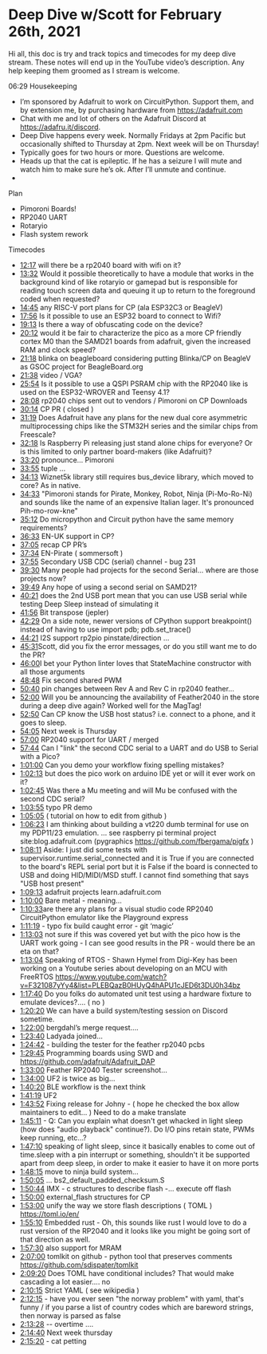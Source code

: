 # Deep Dive w/Scott for February 26th, 2021


Hi all, this doc is try and track topics and timecodes for my deep dive stream. These notes will end up in the YouTube video’s description. Any help keeping them groomed as I stream is welcome.


06:29 Housekeeping
* I’m sponsored by Adafruit to work on CircuitPython. Support them, and by extension me, by purchasing hardware from https://adafruit.com
* Chat with me and lot of others on the Adafruit Discord at https://adafru.it/discord.
* Deep Dive happens every week. Normally Fridays at 2pm Pacific but occasionally shifted to Thursday at 2pm. Next week will be on Thursday!
* Typically goes for two hours or more. Questions are welcome.
* Heads up that the cat is epileptic. If he has a seizure I will mute and watch him to make sure he’s ok. After I’ll unmute and continue.
*

Plan
* Pimoroni Boards!
* RP2040 UART
* Rotaryio
* Flash system rework


Timecodes
* [12:17](https://www.youtube.com/watch?v=VIDEO_2021_02_26&t=737) will there be a rp2040 board with wifi on it?
* [13:32](https://www.youtube.com/watch?v=VIDEO_2021_02_26&t=812) Would it possible theoretically to have a module that works in the background kind of like rotaryio or gamepad but is responsible for reading touch screen data and queuing it up to return to the foreground coded when requested?
* [14:45](https://www.youtube.com/watch?v=VIDEO_2021_02_26&t=885) any RISC-V port plans for CP (ala ESP32C3 or BeagleV)
* [17:56](https://www.youtube.com/watch?v=VIDEO_2021_02_26&t=1076) Is it possible to use an ESP32 board to connect to Wifi?
* [19:13](https://www.youtube.com/watch?v=VIDEO_2021_02_26&t=1153) Is there a way of obfuscating code on the device?
* [20:12](https://www.youtube.com/watch?v=VIDEO_2021_02_26&t=1212) would it be fair to characterize the pico as a more CP friendly cortex M0 than the SAMD21 boards from adafruit, given the increased RAM and clock speed?
* [21:18](https://www.youtube.com/watch?v=VIDEO_2021_02_26&t=1278) blinka on beagleboard considering putting Blinka/CP on BeagleV as GSOC project for BeagleBoard.org
* [21:38](https://www.youtube.com/watch?v=VIDEO_2021_02_26&t=1298) video / VGA?
* [25:54](https://www.youtube.com/watch?v=VIDEO_2021_02_26&t=1554) Is it possible to use a QSPI PSRAM chip with the RP2040 like is used on the ESP32-WROVER and Teensy 4.1?
* [28:08](https://www.youtube.com/watch?v=VIDEO_2021_02_26&t=1688) rp2040 chips sent out to vendors / Pimoroni on CP Downloads
* [30:14](https://www.youtube.com/watch?v=VIDEO_2021_02_26&t=1814) CP PR   ( closed )
* [31:19](https://www.youtube.com/watch?v=VIDEO_2021_02_26&t=1879) Does Adafruit have any plans for the new dual core asymmetric multiprocessing chips like the STM32H series and the similar chips from Freescale?
* [32:18](https://www.youtube.com/watch?v=VIDEO_2021_02_26&t=1938) Is Raspberry Pi releasing just stand alone chips for everyone? Or is this limited to only partner board-makers (like Adafruit)?
* [33:20](https://www.youtube.com/watch?v=VIDEO_2021_02_26&t=2000) pronounce… Pimoroni
* [33:55](https://www.youtube.com/watch?v=VIDEO_2021_02_26&t=2035) tuple …
* [34:13](https://www.youtube.com/watch?v=VIDEO_2021_02_26&t=2053) Wiznet5k library still requires bus_device library, which moved to core? As in native.
* [34:33](https://www.youtube.com/watch?v=VIDEO_2021_02_26&t=2073) "Pimoroni stands for Pirate, Monkey, Robot, Ninja (Pi-Mo-Ro-Ni) and sounds like the name of an expensive Italian lager. It's pronounced Pih-mo-row-kne"
* [35:12](https://www.youtube.com/watch?v=VIDEO_2021_02_26&t=2112) Do micropython and Circuit python have the same memory requirements?
* [36:33](https://www.youtube.com/watch?v=VIDEO_2021_02_26&t=2193) EN-UK support in CP?
* [37:05](https://www.youtube.com/watch?v=VIDEO_2021_02_26&t=2225) recap CP PR’s
* [37:34](https://www.youtube.com/watch?v=VIDEO_2021_02_26&t=2254) EN-Pirate ( sommersoft )
* [37:55](https://www.youtube.com/watch?v=VIDEO_2021_02_26&t=2275) Secondary USB CDC (serial) channel - bug 231
* [39:30](https://www.youtube.com/watch?v=VIDEO_2021_02_26&t=2370) Many people had projects for the second Serial... where are those projects now?
* [39:49](https://www.youtube.com/watch?v=VIDEO_2021_02_26&t=2389) Any hope of using a second serial on SAMD21?
* [40:21](https://www.youtube.com/watch?v=VIDEO_2021_02_26&t=2421) does the 2nd USB port mean that you can use USB serial while testing Deep Sleep instead of simulating it
* [41:56](https://www.youtube.com/watch?v=VIDEO_2021_02_26&t=2516) Bit transpose (jepler)
* [42:29](https://www.youtube.com/watch?v=VIDEO_2021_02_26&t=2549) On a side note, newer versions of CPython support breakpoint() instead of having to use import pdb; pdb.set_trace()
* [44:21](https://www.youtube.com/watch?v=VIDEO_2021_02_26&t=2661) I2S support  rp2pio pinstate/direction ...
* [45:31](https://www.youtube.com/watch?v=VIDEO_2021_02_26&t=2731) ​Scott, did you fix the error messages, or do you still want me to do the PR?
* [46:00](https://www.youtube.com/watch?v=VIDEO_2021_02_26&t=2760) ​I bet your Python linter loves that StateMachine constructor with all those arguments
* [48:48](https://www.youtube.com/watch?v=VIDEO_2021_02_26&t=2928) Fix second shared PWM
* [50:40](https://www.youtube.com/watch?v=VIDEO_2021_02_26&t=3040) pin changes between Rev A and Rev C in rp2040 feather…
* [52:00](https://www.youtube.com/watch?v=VIDEO_2021_02_26&t=3120) Will you be announcing the availability of Feather2040 in the store during a deep dive again? Worked well for the MagTag!
* [52:50](https://www.youtube.com/watch?v=VIDEO_2021_02_26&t=3170) Can CP know the USB host status? i.e. connect to a phone, and it goes to sleep.
* [54:05](https://www.youtube.com/watch?v=VIDEO_2021_02_26&t=3245) Next week is Thursday
* [57:00](https://www.youtube.com/watch?v=VIDEO_2021_02_26&t=3420) RP2040 support for UART / merged
* [57:44](https://www.youtube.com/watch?v=VIDEO_2021_02_26&t=3464) Can I "link" the second CDC serial to a UART and do USB to Serial with a Pico?
* [1:01:00](https://www.youtube.com/watch?v=VIDEO_2021_02_26&t=3660) Can you demo your workflow fixing spelling mistakes?
* [1:02:13](https://www.youtube.com/watch?v=VIDEO_2021_02_26&t=3733)  but does the pico work on arduino IDE yet or will it ever work on it?
* [1:02:45](https://www.youtube.com/watch?v=VIDEO_2021_02_26&t=3765) Was there a Mu meeting and will Mu be confused with the second CDC serial?
* [1:03:55](https://www.youtube.com/watch?v=VIDEO_2021_02_26&t=3835) typo PR demo
* [1:05:05](https://www.youtube.com/watch?v=VIDEO_2021_02_26&t=3905) ( tutorial on how to edit from github )
* [1:06:23](https://www.youtube.com/watch?v=VIDEO_2021_02_26&t=3983) I am thinking about building a vt220 dumb terminal for use on my PDP11/23 emulation. … see raspberry pi terminal project site:blog.adafruit.com (pygraphics https://github.com/fbergama/pigfx )
* [1:08:11](https://www.youtube.com/watch?v=VIDEO_2021_02_26&t=4091) Aside: I just did some tests with supervisor.runtime.serial_connected and it is True if you are connected to the board's REPL serial port but it is False if the board is connected to USB and doing HID/MIDI/MSD stuff. I cannot find something that says "USB host present"
* [1:09:13](https://www.youtube.com/watch?v=VIDEO_2021_02_26&t=4153) adafruit projects learn.adafruit.com
* [1:10:00](https://www.youtube.com/watch?v=VIDEO_2021_02_26&t=4200) Bare metal - meaning…
* [1:10:33](https://www.youtube.com/watch?v=VIDEO_2021_02_26&t=4233) ​are there any plans for a visual studio code RP2040 CircuitPython emulator like the Playground express
* [1:11:19](https://www.youtube.com/watch?v=VIDEO_2021_02_26&t=4279) - typo fix build caught error - git ‘magic’
* [1:13:03](https://www.youtube.com/watch?v=VIDEO_2021_02_26&t=4383) not sure if this was covered yet but with the pico how is the UART work going - I can see good results in the PR - would there be an eta on that?
* [1:13:04](https://www.youtube.com/watch?v=VIDEO_2021_02_26&t=4384) Speaking of RTOS - Shawn Hymel from Digi-Key has been working on a Youtube series about developing on an MCU with FreeRTOS
https://www.youtube.com/watch?v=F321087yYy4&list=PLEBQazB0HUyQ4hAPU1cJED6t3DU0h34bz
* [1:17:40](https://www.youtube.com/watch?v=VIDEO_2021_02_26&t=4660) Do you folks do automated unit test using a hardware fixture to emulate devices?…. ( no )
* [1:20:20](https://www.youtube.com/watch?v=VIDEO_2021_02_26&t=4820) We can have a build system/testing session on Discord sometime.
* [1:22:00](https://www.youtube.com/watch?v=VIDEO_2021_02_26&t=4920) bergdahl’s merge request….
* [1:23:40](https://www.youtube.com/watch?v=VIDEO_2021_02_26&t=5020) Ladyada joined…
* [1:24:42](https://www.youtube.com/watch?v=VIDEO_2021_02_26&t=5082) - building the tester for the feather rp2040 pcbs
* [1:29:45](https://www.youtube.com/watch?v=VIDEO_2021_02_26&t=5385) Programming boards using SWD and  https://github.com/adafruit/Adafruit_DAP
* [1:33:00](https://www.youtube.com/watch?v=VIDEO_2021_02_26&t=5580) Feather RP2040 Tester screenshot…
* [1:34:00](https://www.youtube.com/watch?v=VIDEO_2021_02_26&t=5640) UF2 is twice as big…
* [1:40:20](https://www.youtube.com/watch?v=VIDEO_2021_02_26&t=6020) BLE workflow is the next think
* [1:41:19](https://www.youtube.com/watch?v=VIDEO_2021_02_26&t=6079) UF2
* [1:43:52](https://www.youtube.com/watch?v=VIDEO_2021_02_26&t=6232) Fixing release for Johny - ( hope he checked the box allow maintainers to edit… )   Need to do a make translate
* [1:45:11](https://www.youtube.com/watch?v=VIDEO_2021_02_26&t=6311) - ​Q: Can you explain what doesn't get whacked in light sleep (how does "audio playback" continue?). Do I/O pins retain state, PWMs keep running, etc...?
* [1:47:10](https://www.youtube.com/watch?v=VIDEO_2021_02_26&t=6430) speaking of light sleep, since it basically enables to come out of time.sleep with a pin interrupt or something, shouldn't it be supported apart from deep sleep, in order to make it easier to have it on more ports
* [1:48:15](https://www.youtube.com/watch?v=VIDEO_2021_02_26&t=6495) move to ninja build system...
* [1:50:05](https://www.youtube.com/watch?v=VIDEO_2021_02_26&t=6605) … bs2_default_padded_checksum.S
* [1:50:44](https://www.youtube.com/watch?v=VIDEO_2021_02_26&t=6644) IMX - c structures to describe flash -... execute off flash
* [1:50:00](https://www.youtube.com/watch?v=VIDEO_2021_02_26&t=6600) external_flash structures for CP
* [1:53:00](https://www.youtube.com/watch?v=VIDEO_2021_02_26&t=6780) unify the way we store flash descriptions ( TOML )   https://toml.io/en/
* [1:55:10](https://www.youtube.com/watch?v=VIDEO_2021_02_26&t=6910) Embedded rust - ​Oh, this sounds like rust I would love to do a rust version of the RP2040 and it looks like you might be going sort of that direction as well.
* [1:57:30](https://www.youtube.com/watch?v=VIDEO_2021_02_26&t=7050) also support for MRAM
* [2:07:00](https://www.youtube.com/watch?v=VIDEO_2021_02_26&t=7620) tomlkit on github - python tool that preserves comments  https://github.com/sdispater/tomlkit
* [2:09:20](https://www.youtube.com/watch?v=VIDEO_2021_02_26&t=7760) Does TOML have conditional includes? That would make cascading a lot easier.... no
* [2:10:15](https://www.youtube.com/watch?v=VIDEO_2021_02_26&t=7815) Strict YAML ( see wikipedia )
* [2:12:15](https://www.youtube.com/watch?v=VIDEO_2021_02_26&t=7935) - have you ever seen "the norway problem" with yaml, that's funny / if you parse a list of country codes which are bareword strings, then norway is parsed as false
* [2:13:28](https://www.youtube.com/watch?v=VIDEO_2021_02_26&t=8008)  -- overtime ….
* [2:14:40](https://www.youtube.com/watch?v=VIDEO_2021_02_26&t=8080) Next week thursday
* [2:15:20](https://www.youtube.com/watch?v=VIDEO_2021_02_26&t=8120) - cat petting
